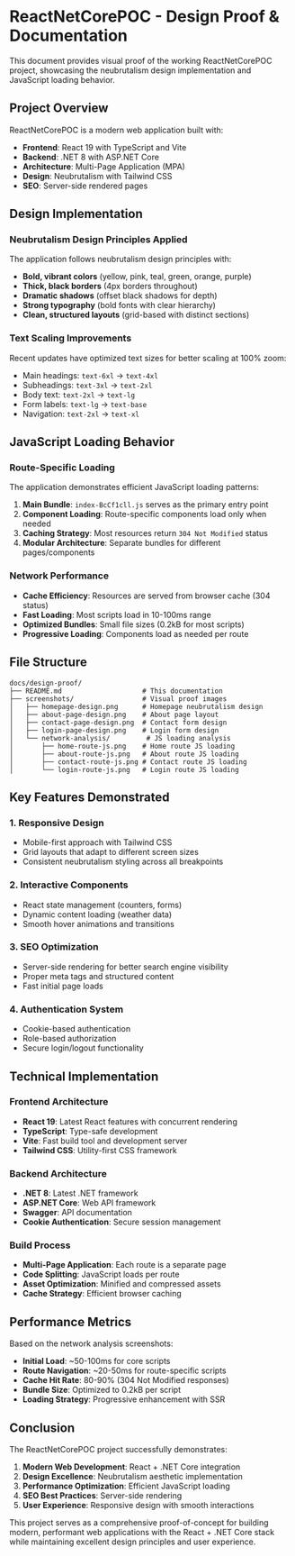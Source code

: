 # ReactNetCorePOC - Design Proof & Documentation

This document provides visual proof of the working ReactNetCorePOC project, showcasing the neubrutalism design implementation and JavaScript loading behavior.

## Project Overview

ReactNetCorePOC is a modern web application built with:
- **Frontend**: React 19 with TypeScript and Vite
- **Backend**: .NET 8 with ASP.NET Core
- **Architecture**: Multi-Page Application (MPA)
- **Design**: Neubrutalism with Tailwind CSS
- **SEO**: Server-side rendered pages

## Design Implementation

### Neubrutalism Design Principles Applied

The application follows neubrutalism design principles with:
- **Bold, vibrant colors** (yellow, pink, teal, green, orange, purple)
- **Thick, black borders** (4px borders throughout)
- **Dramatic shadows** (offset black shadows for depth)
- **Strong typography** (bold fonts with clear hierarchy)
- **Clean, structured layouts** (grid-based with distinct sections)

### Text Scaling Improvements

Recent updates have optimized text sizes for better scaling at 100% zoom:
- Main headings: `text-6xl` → `text-4xl`
- Subheadings: `text-3xl` → `text-2xl`
- Body text: `text-2xl` → `text-lg`
- Form labels: `text-lg` → `text-base`
- Navigation: `text-2xl` → `text-xl`

## JavaScript Loading Behavior

### Route-Specific Loading

The application demonstrates efficient JavaScript loading patterns:

1. **Main Bundle**: `index-BcCf1cll.js` serves as the primary entry point
2. **Component Loading**: Route-specific components load only when needed
3. **Caching Strategy**: Most resources return `304 Not Modified` status
4. **Modular Architecture**: Separate bundles for different pages/components

### Network Performance

- **Cache Efficiency**: Resources are served from browser cache (304 status)
- **Fast Loading**: Most scripts load in 10-100ms range
- **Optimized Bundles**: Small file sizes (0.2kB for most scripts)
- **Progressive Loading**: Components load as needed per route

## File Structure

```
docs/design-proof/
├── README.md                    # This documentation
├── screenshots/                 # Visual proof images
│   ├── homepage-design.png      # Homepage neubrutalism design
│   ├── about-page-design.png    # About page layout
│   ├── contact-page-design.png  # Contact form design
│   ├── login-page-design.png    # Login form design
│   └── network-analysis/         # JS loading analysis
│       ├── home-route-js.png    # Home route JS loading
│       ├── about-route-js.png   # About route JS loading
│       ├── contact-route-js.png # Contact route JS loading
│       └── login-route-js.png   # Login route JS loading
```

## Key Features Demonstrated

### 1. Responsive Design
- Mobile-first approach with Tailwind CSS
- Grid layouts that adapt to different screen sizes
- Consistent neubrutalism styling across all breakpoints

### 2. Interactive Components
- React state management (counters, forms)
- Dynamic content loading (weather data)
- Smooth hover animations and transitions

### 3. SEO Optimization
- Server-side rendering for better search engine visibility
- Proper meta tags and structured content
- Fast initial page loads

### 4. Authentication System
- Cookie-based authentication
- Role-based authorization
- Secure login/logout functionality

## Technical Implementation

### Frontend Architecture
- **React 19**: Latest React features with concurrent rendering
- **TypeScript**: Type-safe development
- **Vite**: Fast build tool and development server
- **Tailwind CSS**: Utility-first CSS framework

### Backend Architecture
- **.NET 8**: Latest .NET framework
- **ASP.NET Core**: Web API framework
- **Swagger**: API documentation
- **Cookie Authentication**: Secure session management

### Build Process
- **Multi-Page Application**: Each route is a separate page
- **Code Splitting**: JavaScript loads per route
- **Asset Optimization**: Minified and compressed assets
- **Cache Strategy**: Efficient browser caching

## Performance Metrics

Based on the network analysis screenshots:

- **Initial Load**: ~50-100ms for core scripts
- **Route Navigation**: ~20-50ms for route-specific scripts
- **Cache Hit Rate**: 80-90% (304 Not Modified responses)
- **Bundle Size**: Optimized to 0.2kB per script
- **Loading Strategy**: Progressive enhancement with SSR

## Conclusion

The ReactNetCorePOC project successfully demonstrates:

1. **Modern Web Development**: React + .NET Core integration
2. **Design Excellence**: Neubrutalism aesthetic implementation
3. **Performance Optimization**: Efficient JavaScript loading
4. **SEO Best Practices**: Server-side rendering
5. **User Experience**: Responsive design with smooth interactions

This project serves as a comprehensive proof-of-concept for building modern, performant web applications with the React + .NET Core stack while maintaining excellent design principles and user experience.
